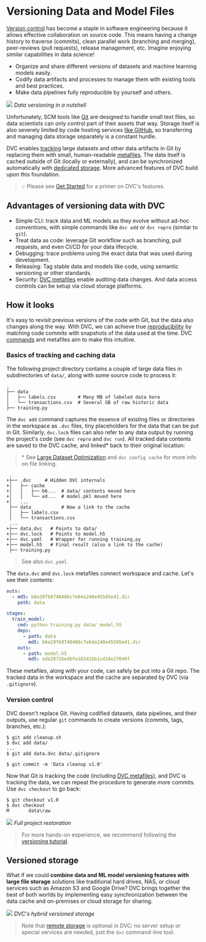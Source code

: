 # Versioning Data and Model Files

[Version control](https://en.wikipedia.org/wiki/Version_control) has become a
staple in software engineering because it allows effective collaboration on
source code. This means having a change history to traverse (commits), clean
parallel work (branching and merging), peer-reviews (pull requests), release
management, etc. Imagine enjoying similar capabilities in data science!

- Organize and share different versions of datasets and machine learning models
  easily.
- Codify data artifacts and processes to manage them with existing tools and
  best practices.
- Make data pipelines fully reproducible by yourself and others.

![](/img/404) _Data versioning in a nutshell_

Unfortunately, SCM tools like [Git](https://git-scm.com/) are designed to handle
small text files, so data scientists can only control part of their assets that
way. Storage itself is also severely limited by code hosting services
[like GitHub](https://docs.github.com/en/github/managing-large-files/what-is-my-disk-quota),
so transferring and managing data storage separately is a constant hurdle.

DVC enables [tracking](#how-it-looks) large datasets and other <abbr>data
artifacts</abbr> in Git by replacing them with small, human-readable
[metafiles](/doc/user-guide/dvc-files-and-directories). The data itself is
<abbr>cached</abbr> outside of Git (locally or externally), and can be
synchronized automatically with [dedicated storage](#versioned-storage). More
advanced features of DVC build upon this foundation.

> 💡 Please see [Get Started](/doc/start) for a primer on DVC's features.

## Advantages of versioning data with DVC

- Simple CLI: track data and ML models as they evolve without ad-hoc
  conventions, with simple commands like `dvc add` or `dvc repro` (similar to
  `git`).
- Treat data as code: leverage Git workflow such as branching, pull requests,
  and even CI/CD for your data lifecycle.
- Debugging: trace problems using the exact data that was used during
  development.
- Releasing: Tag stable data and models like code, using semantic versioning or
  other standards.
- Security: [DVC metafiles](/doc/user-guide/dvc-files-and-directories) enable
  auditing data changes. And data access controls can be setup via cloud storage
  platforms.

## How it looks

It's easy to revisit previous versions of the code with Git, but the data also
changes along the way. With DVC, we can achieve true
[reproducibility](/doc/start/data-pipelines) by matching code commits with
snapshots of the data used at the time. DVC [commands](/doc/command-reference)
and metafiles aim to make this intuitive.

### Basics of tracking and caching data

The following project directory contains a couple of large data files in
subdirectories of `data/`, along with some source code to process it:

```dvc
.
├── data
│   ├── labels.csv        # Many MB of labeled data here
│   └── transactions.csv  # Several GB of raw historic data
├── training.py
```

The `dvc add` command captures the essence of existing files or directories in
the <abbr>workspace</abbr> as `.dvc` files, tiny placeholders for the data that
can be put in Git. Similarly, `dvc.lock` files can also refer to any data
<abbr>output</abbr> by running the project's code (see `dvc repro` and
`dvc run`). All tracked data contents are saved to the <abbr>DVC cache</abbr>,
and linked\* back to their original location:

> \* See
> [Large Dataset Optimization](/doc/user-guide/large-dataset-optimization) and
> `dvc config cache` for more info on file linking.

```git
 .
+├── .dvc     # Hidden DVC internals
+│   ├── cache
+│   │   ├── b6...  # data/ contents moved here
+│   │   └── ed...  # model.pkl moved here
+│   ...
 ├── data           # Now a link to the cache
 │   ├── labels.csv
 │   └── transactions.csv
 ...
+├── data.dvc   # Points to data/
+├── dvc.lock   # Points to model.h5
+├── dvc.yaml   # Wrapper for running training.py
+├── model.h5   # Final result (also a link to the cache)
 ├── training.py
```

> See also `dvc.yaml`.

The `data.dvc` and `dvc.lock` metafiles connect workspace and cache. Let's see
their contents:

```yaml
outs:
  - md5: b6e29fb8740486c7e64a240e45505e41.dir
    path: data
```

```yaml
stages:
  train_model:
    cmd: python training.py data/ model.h5
    deps:
      - path: data
        md5: b6e29fb8740486c7e64a240e45505e41.dir
    outs:
      - path: model.h5
        md5: ede2872bedbfe10342bb1c416e2f049f
```

These metafiles, along with your code, can safely be put into a Git repo. The
tracked data in the workspace and the cache are separated by DVC (via
`.gitignore`).

### Version control

DVC doesn't replace Git. Having codified datasets, data pipelines, and their
outputs, use regular `git` commands to create versions (commits, tags, branches,
etc.):

```dvc
$ git add cleanup.sh
$ dvc add data/
...
$ git add data.dvc data/.gitignore

$ git commit -m 'Data cleanup v1.0'
```

Now that Git is tracking the code (including
[DVC metafiles](/doc/user-guide/dvc-files-and-directories)), and DVC is tracking
the data, we can repeat the procedure to generate more commits. Use
`dvc checkout` to go back:

```dvc
$ git checkout v1.0
$ dvc checkout
M       data\raw
```

![](/img/versioning.png) _Full project restoration_

> For more hands-on experience, we recommend following the
> [versioning tutorial](/doc/use-cases/versioning-data-and-model-files).

## Versioned storage

What if we could **combine data and ML model versioning features with large file
storage** solutions like traditional hard drives, NAS, or cloud services such as
Amazon S3 and Google Drive? DVC brings together the best of both worlds by
implementing easy synchronization between the data <abbr>cache</abbr> and
on-premises or cloud storage for sharing.

![](/img/model-versioning-diagram.png) _DVC's hybrid versioned storage_

> Note that [remote storage](/doc/command-reference/remote) is optional in DVC:
> no server setup or special services are needed, just the `dvc` command-line
> tool.
